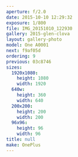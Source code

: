 ```yaml
---
aperture: f/2.0
date: 2015-10-10 12:29:32
exposure: 1/800
file: IMG_20151010_122930
gallery: 2015-glen-clova
layout: gallery-photo
model: One A0001
next: f9af05d
ordering: 9
previous: 03c8746
sizes:
  1920x1080:
    height: 1080
    width: 1920
  640w:
    height: 360
    width: 640
  200x200:
    height: 200
    width: 200
  96x96:
    height: 96
    width: 96
title: null
make: OnePlus
---
```

